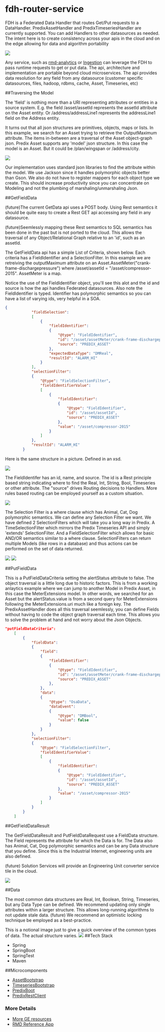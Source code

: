 fdh-router-service
==================

FDH is a Federated Data Handler that routes Get/Put requests to a DataHandler.  PredixAssetHandler and PredixTimeseriesHandler are currently supported.  You can add Handlers to other datasources as needed.  The intent here is to create consistency across your apis in the cloud and on the edge allowing for data and algorithm portability 

<img src="images/fdh_handlers.png">

Any service, such as [rmd-analytics](https://github.com/predixdev/rmd-analytics) or [Ingestion](https://github.com/predixdev/dataingestion-service) can leverage the FDH to pass runtime requests to get or put data.  The api, architecture and implementation are portable beyond cloud microservices.  The api provides data resolution for any field from any datasource (customer specific datasources, files, hadoop, rdbms, cache, Asset, Timeseries, etc)

##Traversing the Model

The 'field' is nothing more than a URI representing attributes or entities in a source system.  E.g. the field /asset/assetId represents the assetId attribute on the Asset entity.  Or /address/addressLine1 represents the addressLine1 field on the Address entity.  

It turns out that all json structures are primitives, objects, maps or lists.  In this example, we search for an Asset trying to retrieve the OutputMaximum attribute.  The items in-between are a traversal of the Asset object-graph json.  Predix Asset supports any 'model' json structure.  In this case the model is an Asset.  But it could be /plan/wingspan or /address/city.  

<img src="images/model_attribute.png">

Our implementation uses standard json libraries to find the attribute within the model.  We use Jackson since it handles polymorphic objects better than Gson.  We also do not have to register mappers for each object type we create.  This should increase productivity since you can concentrate on Modeling and not the plumbing of marshaling/unmarshaling Json.

##GetFieldData

(future)The current GetData api uses a POST body.  Using Rest semantics it should be quite easy to create a Rest GET api accessing any field in any datasource.

(future)Seemlessly mapping these Rest semantics to SQL semantics has been done in the past but is not ported to the cloud.  This allows the traversal of any Object/Relational Graph relative to an 'id', such as an assetId.  

The GetFieldData api has a simple List of Criteria, shown below.  Each criteria has a FieldIdentifier and a SelectionFilter.  In this example we are retreiving the outputMaximum attribute on an Asset.AssetMeter("crank-frame-dischargepressure") where /asset/assetId = "/asset/compressor-2015".  AssetMeter is a map.  

Notice the use of the FieldIdentifier object, you'll see this alot and the id and source is how the api handles Federated datasources.  Also note the FieldIdentifier is typed.  Identifier has polymorphic semantics so you can have a list of varying ids, very helpful in a SOA.

```json
{
			"fieldSelection": 
			[
				{
					"fieldIdentifier": 
					{
						"@type": "FieldIdentifier",
						"id": "/asset/assetMeter/crank-frame-dischargepressure/outputMaximum",
						"source": "PREDIX_ASSET"
					},
					"expectedDataType": "DMReal",
					"resultId": "ALARM_HI"
				}
			],
			"selectionFilter": 
			{
				"@type": "FieldSelectionFilter",
				"fieldIdentifierValue": 
				[
					{
						"fieldIdentifier": 
						{
							"@type": "FieldIdentifier",
							"id": "/asset/assetId",
							"source": "PREDIX_ASSET"
						},
						"value": "/asset/compressor-2015"
					}
				]
			},
			"resultId": "ALARM_HI"
		}
```

Here is the same structure in a picture.  Defined in an xsd.

<img src="images/criteria.png">

The FieldIdentifer has an id, name, and source.  The id is a Rest principle based string indicating where to find the Real, Int, String, Bool, Timeseries or other attribute.  The "source" drives Routing decisions to Handlers.  More rules based routing can be employed yourself as a custom situation.

<img src="images/field_identifier.png">

The Selection Filter is a where clause which has Animal, Cat, Dog polymorphic semantics.  We can define any Selection Filter we want.  We have defined 2 SelectionFilters which will take you a long way in Predix.  A TimeSelectionFilter which mirrors the Predix Timeseries API and simply 'extends' SelectionFilter.  And a FieldSelectionFilter which allows for basic AND/OR semantics similar to a where clause.    SelectionFilters can return multiple Models (like rows in a database) and thus actions can be performed on the set of data returned.

<img src="images/predix-time-selection-filter.png">

<img src="images/field-selection-filter.png">

##PutFieldData

This is a PutFieldDataCriteria setting the alertStatus attribute to false.  The object traversal is a little long due to historic factors.  This is from a working anlaytics example where we can jump to another Model in Predix Asset, in this case the MeterExtensions model.  In other words, we searched for an Asset but the alertStatus.value is from a second query for MeterExtensions following the MeterExtensions.uri much like a foreign key.  The PredixAssetHandler does all this traversal seemlessly, you can define Fields without having to code the object graph traversal each time.  This allows you to solve the problem at hand and not worry about the Json Objects.

```json
"putFieldDataCriteria": 
	[
		{
			"fieldData": 
			{
				"field": 
				{
					"fieldIdentifier": 
					{
						"@type": "FieldIdentifier",
						"id": "/asset/assetMeter/crank-frame-dischargepressure/meterDatasource/meterExtensions/attributes/alertStatus/value",
						"source": "PREDIX_ASSET"
					},
				},
				"data": 
				{
					"@type": "OsaData",
					"dataEvent": 
					{
						"@type": "DMBool",
						"value": false
					}
				}
			},
			"selectionFilter": 
			{
				"@type": "FieldSelectionFilter",
				"fieldIdentifierValue": 
				[
					{
						"fieldIdentifier": 
						{
							"@type": "FieldIdentifier",
							"id": "/asset/assetId",
							"source": "PREDIX_ASSET"
						},
						"value": "/asset/compressor-2015"
					}
				]
			}
		}
	]
```

##GetFieldDataResult

The GetFieldDataResult and PutFieldDataRequest use a FieldData structure.  The Field represents the attribute for which the Data is for.  The Data also has Animal, Cat, Dog polymorphic semantics and can be any Data structure that you define.  Since this is the Industrial Internet, engineering units are also defined.

(future) Solution Services will provide an Engineering Unit converter service tile in the cloud.

<img src="images/fieldData.png">

##Data

The most common data structures are Real, Int, Boolean, String, Timeseries, but any Data Type can be defined.  We recommend updating only single attributes within a larger structure.  This allows long-running algorithms to not update stale data.  (future) We recommend an optimistic locking technique be employed as a best-practice.

This is a notional image just to give a quick overview of the common types of data.  The actual structure varies.
<img src="images/common-data-types.png">
##Tech Stack
- Spring
- SpringBoot
- SpringTest
- Maven

##Microcomponents
- [AssetBootstrap](https://github.com/predixdev/asset-bootstrap)
- [TimeseriesBootstrap](https://github.com/predixdev/timeseries-bootstrap)
- [PredixBoot](https://github.com/predixdev/predix-boot)
- [PredixRestClient](https://github.com/predixdev/predix-boot)

### More Details
* [More GE resources](http://github.com/predixdev/predix-rmd-ref-app/docs/resources.md)
* [RMD Reference App](http://github.com/predixdev/predix-rmd-ref-app)
